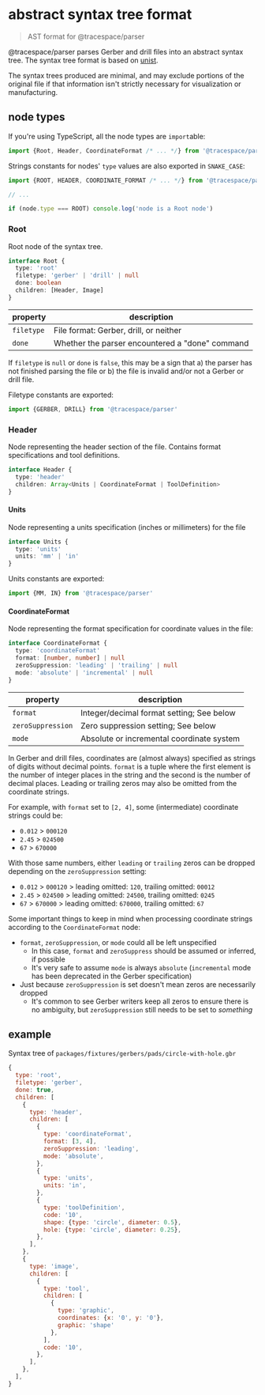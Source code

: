 # abstract syntax tree format

> AST format for @tracespace/parser

@tracespace/parser parses Gerber and drill files into an abstract syntax tree. The syntax tree format is based on [unist][].

The syntax trees produced are minimal, and may exclude portions of the original file if that information isn't strictly necessary for visualization or manufacturing.

[unist]: https://github.com/syntax-tree/unist

## node types

If you're using TypeScript, all the node types are `import`able:

```ts
import {Root, Header, CoordinateFormat /* ... */} from '@tracespace/parser'
```

Strings constants for nodes' `type` values are also exported in `SNAKE_CASE`:

```js
import {ROOT, HEADER, COORDINATE_FORMAT /* ... */} from '@tracespace/parser'

// ...

if (node.type === ROOT) console.log('node is a Root node')
```

### Root

Root node of the syntax tree.

```ts
interface Root {
  type: 'root'
  filetype: 'gerber' | 'drill' | null
  done: boolean
  children: [Header, Image]
}
```

| property   | description                                     |
| ---------- | ----------------------------------------------- |
| `filetype` | File format: Gerber, drill, or neither          |
| `done`     | Whether the parser encountered a "done" command |

If `filetype` is `null` or `done` is `false`, this may be a sign that a) the parser has not finished parsing the file or b) the file is invalid and/or not a Gerber or drill file.

Filetype constants are exported:

```js
import {GERBER, DRILL} from '@tracespace/parser'
```

### Header

Node representing the header section of the file. Contains format specifications and tool definitions.

```ts
interface Header {
  type: 'header'
  children: Array<Units | CoordinateFormat | ToolDefinition>
}
```

#### Units

Node representing a units specification (inches or millimeters) for the file

```ts
interface Units {
  type: 'units'
  units: 'mm' | 'in'
}
```

Units constants are exported:

```js
import {MM, IN} from '@tracespace/parser'
```

#### CoordinateFormat

Node representing the format specification for coordinate values in the file:

```ts
interface CoordinateFormat {
  type: 'coordinateFormat'
  format: [number, number] | null
  zeroSuppression: 'leading' | 'trailing' | null
  mode: 'absolute' | 'incremental' | null
}
```

| property          | description                               |
| ----------------- | ----------------------------------------- |
| `format`          | Integer/decimal format setting; See below |
| `zeroSuppression` | Zero suppression setting; See below       |
| `mode`            | Absolute or incremental coordinate system |

In Gerber and drill files, coordinates are (almost always) specified as strings of digits without decimal points. `format` is a tuple where the first element is the number of integer places in the string and the second is the number of decimal places. Leading or trailing zeros may also be omitted from the coordinate strings.

For example, with `format` set to `[2, 4]`, some (intermediate) coordinate strings could be:

- `0.012` > `000120`
- `2.45` > `024500`
- `67` > `670000`

With those same numbers, either `leading` or `trailing` zeros can be dropped depending on the `zeroSuppression` setting:

- `0.012` > `000120` > leading omitted: `120`, trailing omitted: `00012`
- `2.45` > `024500` > leading omitted: `24500`, trailing omitted: `0245`
- `67` > `670000` > leading omitted: `670000`, trailing omitted: `67`

Some important things to keep in mind when processing coordinate strings according to the `CoordinateFormat` node:

- `format`, `zeroSuppression`, or `mode` could all be left unspecified
  - In this case, `format` and `zeroSuppress` should be assumed or inferred, if possible
  - It's very safe to assume `mode` is always `absolute` (`incremental` mode has been deprecated in the Gerber specification)
- Just because `zeroSuppression` is set doesn't mean zeros are necessarily dropped
  - It's common to see Gerber writers keep all zeros to ensure there is no ambiguity, but `zeroSuppression` still needs to be set to _something_

## example

Syntax tree of `packages/fixtures/gerbers/pads/circle-with-hole.gbr`

```js
{
  type: 'root',
  filetype: 'gerber',
  done: true,
  children: [
    {
      type: 'header',
      children: [
        {
          type: 'coordinateFormat',
          format: [3, 4],
          zeroSuppression: 'leading',
          mode: 'absolute',
        },
        {
          type: 'units',
          units: 'in',
        },
        {
          type: 'toolDefinition',
          code: '10',
          shape: {type: 'circle', diameter: 0.5},
          hole: {type: 'circle', diameter: 0.25},
        },
      ],
    },
    {
      type: 'image',
      children: [
        {
          type: 'tool',
          children: [
            {
              type: 'graphic',
              coordinates: {x: '0', y: '0'},
              graphic: 'shape'
            },
          ],
          code: '10',
        },
      ],
    },
  ],
}
```
